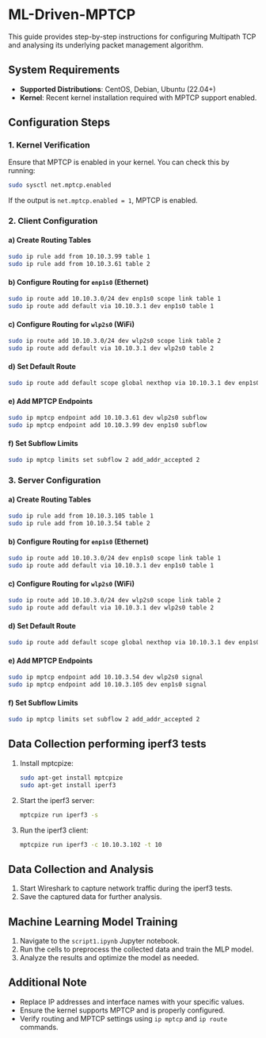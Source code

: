 # ML-Driven-MPTCP

This guide provides step-by-step instructions for configuring Multipath TCP and analysing its underlying packet management algorithm.

## System Requirements

- **Supported Distributions**: CentOS, Debian, Ubuntu (22.04+)
- **Kernel**: Recent kernel installation required with MPTCP support enabled.

## Configuration Steps

### 1. Kernel Verification

Ensure that MPTCP is enabled in your kernel. You can check this by running:
```bash
sudo sysctl net.mptcp.enabled
```
If the output is `net.mptcp.enabled = 1`, MPTCP is enabled.

### 2. Client Configuration

#### a) Create Routing Tables
```bash
sudo ip rule add from 10.10.3.99 table 1
sudo ip rule add from 10.10.3.61 table 2
```

#### b) Configure Routing for `enp1s0` (Ethernet)
```bash
sudo ip route add 10.10.3.0/24 dev enp1s0 scope link table 1
sudo ip route add default via 10.10.3.1 dev enp1s0 table 1
```

#### c) Configure Routing for `wlp2s0` (WiFi)
```bash
sudo ip route add 10.10.3.0/24 dev wlp2s0 scope link table 2
sudo ip route add default via 10.10.3.1 dev wlp2s0 table 2
```

#### d) Set Default Route
```bash
sudo ip route add default scope global nexthop via 10.10.3.1 dev enp1s0
```

#### e) Add MPTCP Endpoints
```bash
sudo ip mptcp endpoint add 10.10.3.61 dev wlp2s0 subflow
sudo ip mptcp endpoint add 10.10.3.99 dev enp1s0 subflow
```

#### f) Set Subflow Limits
```bash
sudo ip mptcp limits set subflow 2 add_addr_accepted 2
```

### 3. Server Configuration

#### a) Create Routing Tables
```bash
sudo ip rule add from 10.10.3.105 table 1
sudo ip rule add from 10.10.3.54 table 2
```

#### b) Configure Routing for `enp1s0` (Ethernet)
```bash
sudo ip route add 10.10.3.0/24 dev enp1s0 scope link table 1
sudo ip route add default via 10.10.3.1 dev enp1s0 table 1
```

#### c) Configure Routing for `wlp2s0` (WiFi)
```bash
sudo ip route add 10.10.3.0/24 dev wlp2s0 scope link table 2
sudo ip route add default via 10.10.3.1 dev wlp2s0 table 2
```

#### d) Set Default Route
```bash
sudo ip route add default scope global nexthop via 10.10.3.1 dev enp1s0
```

#### e) Add MPTCP Endpoints
```bash
sudo ip mptcp endpoint add 10.10.3.54 dev wlp2s0 signal
sudo ip mptcp endpoint add 10.10.3.105 dev enp1s0 signal
```

#### f) Set Subflow Limits
```bash
sudo ip mptcp limits set subflow 2 add_addr_accepted 2
```


## Data Collection performing iperf3 tests

1. Install mptcpize:
    
    ```bash
    sudo apt-get install mptcpize 
    sudo apt-get install iperf3
    ```
    
2. Start the iperf3 server:
    
    ```bash
    mptcpize run iperf3 -s
    ```
    
3. Run the iperf3 client:
    
    ```bash
    mptcpize run iperf3 -c 10.10.3.102 -t 10
    ```
    

## Data Collection and Analysis

1. Start Wireshark to capture network traffic during the iperf3 tests.
2. Save the captured data for further analysis.

## Machine Learning Model Training

1. Navigate to the `script1.ipynb` Jupyter notebook.
2. Run the cells to preprocess the collected data and train the MLP model.
3. Analyze the results and optimize the model as needed.


## Additional Note
- Replace IP addresses and interface names with your specific values.
- Ensure the kernel supports MPTCP and is properly configured.
- Verify routing and MPTCP settings using `ip mptcp` and `ip route` commands.

